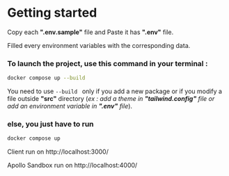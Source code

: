 # Getting started

Copy each **".env.sample"** file and Paste it has **".env"** file.

Filled every environment variables with the corresponding data.

### To launch the project, use this command in your terminal :

```sh
docker compose up --build
```

You need to use ```--build ``` only if you add a new package or if you modify a file outside **"src"** directory (*ex :
add a theme in **"tailwind.config"** file or add an environment variable in **".env"** file*).

### else, you just have to run

```sh
docker compose up
```

Client run on http://localhost:3000/

Apollo Sandbox run on http://localhost:4000/
